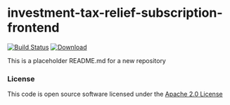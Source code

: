 # investment-tax-relief-subscription-frontend

[![Build Status](https://travis-ci.org/hmrc/investment-tax-relief-subscription-frontend.svg?branch=master)](https://travis-ci.org/hmrc/investment-tax-relief-subscription-frontend) [ ![Download](https://api.bintray.com/packages/hmrc/releases/investment-tax-relief-subscription-frontend/images/download.svg) ](https://bintray.com/hmrc/releases/investment-tax-relief-subscription-frontend/_latestVersion)

This is a placeholder README.md for a new repository

### License

This code is open source software licensed under the [Apache 2.0 License]("http://www.apache.org/licenses/LICENSE-2.0.html")